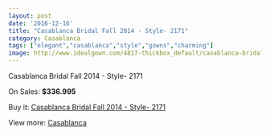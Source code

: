 ```yaml
---
layout: post
date: '2016-12-16'
title: "Casablanca Bridal Fall 2014 - Style- 2171"
category: Casablanca
tags: ["elegant","casablanca","style","gowns","charming"]
image: http://www.idealgown.com/4817-thickbox_default/casablanca-bridal-fall-2014-style-2171.jpg
---
```

Casablanca Bridal Fall 2014 - Style- 2171

On Sales: **$336.995**
<a href="https://www.idealgown.com/en/casablanca/2176-casablanca-bridal-fall-2014-style-2171.html"><amp-img layout="responsive" width="600" height="600" src="//www.idealgown.com/4817-thickbox_default/casablanca-bridal-fall-2014-style-2171.jpg" alt="Casablanca Bridal Fall 2014 - Style- 2171 0" /></a>
<a href="https://www.idealgown.com/en/casablanca/2176-casablanca-bridal-fall-2014-style-2171.html"><amp-img layout="responsive" width="600" height="600" src="//www.idealgown.com/4818-thickbox_default/casablanca-bridal-fall-2014-style-2171.jpg" alt="Casablanca Bridal Fall 2014 - Style- 2171 1" /></a>

Buy it: [Casablanca Bridal Fall 2014 - Style- 2171](https://www.idealgown.com/en/casablanca/2176-casablanca-bridal-fall-2014-style-2171.html "Casablanca Bridal Fall 2014 - Style- 2171")

View more: [Casablanca](https://www.idealgown.com/en/31-casablanca "Casablanca")